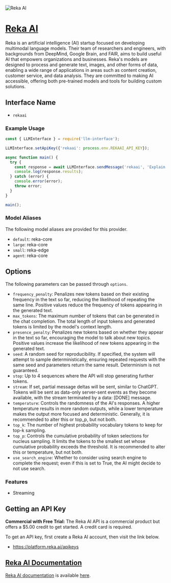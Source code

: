 ![Reka AI](http://static1.squarespace.com/static/66118bc053ae495c0021e80f/t/661d8ad31654cb7ecf49c127/1713212115473/reka+logo.jpg?format=1500w)

# [Reka AI](https://reka.ai)

Reka is an artificial intelligence (AI) startup focused on developing multimodal language models. Their team of researchers and engineers, with backgrounds from DeepMind, Google Brain, and FAIR, aims to build useful AI that empowers organizations and businesses. Reka's models are designed to process and generate text, images, and other forms of data, enabling a wide range of applications in areas such as content creation, customer service, and data analysis. They are committed to making AI accessible, offering both pre-trained models and tools for building custom solutions.

## Interface Name

- `rekaai`

### Example Usage

```javascript
const { LLMInterface } = require('llm-interface');

LLMInterface.setApiKey({'rekaai': process.env.REKAAI_API_KEY});

async function main() {
  try {
    const response = await LLMInterface.sendMessage('rekaai', 'Explain the importance of low latency LLMs.');
    console.log(response.results);
  } catch (error) {
    console.error(error);
    throw error;
  }
}

main();
```

### Model Aliases

The following model aliases are provided for this provider. 

- `default`: reka-core
- `large`: reka-core
- `small`: reka-edge
- `agent`: reka-core


## Options

The following parameters can be passed through `options`.

- `frequency_penalty`: Penalizes new tokens based on their existing frequency in the text so far, reducing the likelihood of repeating the same line. Positive values reduce the frequency of tokens appearing in the generated text.
- `max_tokens`: The maximum number of tokens that can be generated in the chat completion. The total length of input tokens and generated tokens is limited by the model's context length.
- `presence_penalty`: Penalizes new tokens based on whether they appear in the text so far, encouraging the model to talk about new topics. Positive values increase the likelihood of new tokens appearing in the generated text.
- `seed`: A random seed for reproducibility. If specified, the system will attempt to sample deterministically, ensuring repeated requests with the same seed and parameters return the same result. Determinism is not guaranteed.
- `stop`: Up to 4 sequences where the API will stop generating further tokens.
- `stream`: If set, partial message deltas will be sent, similar to ChatGPT. Tokens will be sent as data-only server-sent events as they become available, with the stream terminated by a data: [DONE] message.
- `temperature`: Controls the randomness of the AI's responses. A higher temperature results in more random outputs, while a lower temperature makes the output more focused and deterministic. Generally, it is recommended to alter this or top_p, but not both.
- `top_k`: The number of highest probability vocabulary tokens to keep for top-k sampling.
- `top_p`: Controls the cumulative probability of token selections for nucleus sampling. It limits the tokens to the smallest set whose cumulative probability exceeds the threshold. It is recommended to alter this or temperature, but not both.
- `use_search_engine`: Whether to consider using search engine to complete the request; even if this is set to True, the AI might decide to not use search.


### Features

- Streaming


## Getting an API Key

**Commercial with Free Trial:** The Reka AI API is a commercial product but offers a $5.00 credit to get started. A credit card is required.

To get an API key, first create a Reka AI account, then visit the link below.

- https://platform.reka.ai/apikeys


## [Reka AI Documentation](https://docs.reka.ai/quick-start)

[Reka AI documentation](https://docs.reka.ai/quick-start) is available [here](https://docs.reka.ai/quick-start).
